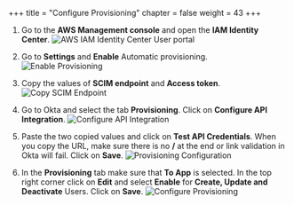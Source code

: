 +++
title = "Configure Provisioning"
chapter = false
weight = 43
+++

1. Go to the **AWS Management console** and open the **IAM Identity Center**.
![AWS IAM Identity Center User portal](/images/go_to_aws_sso.png)

2. Go to **Settings** and **Enable** Automatic provisioning.
![Enable Provisioning](/images/192_enable_provisioning.png)

3. Copy the values of **SCIM endpoint** and **Access token**.
![Copy SCIM Endpoint](/images/191_copy_scim_endpoint.png)

4. Go to Okta and select the tab **Provisioning**. Click on **Configure API Integration**.
![Configure API Integration](/images/193_configure_api_integration.png)

5. Paste the two copied values and click on **Test API Credentials**. When you copy the URL, make sure there is no **/** at the end or link validation in Okta will fail. Click on **Save**.
![Provisioning Configuration](/images/194_provisioning_configuration.png)

6. In the **Provisioning** tab make sure that **To App** is selected. In the top right corner click on **Edit** and select **Enable** for **Create, Update and Deactivate** Users. Click on **Save**.
![Configure Provisioning](/images/200_enable_provisioning.png)
